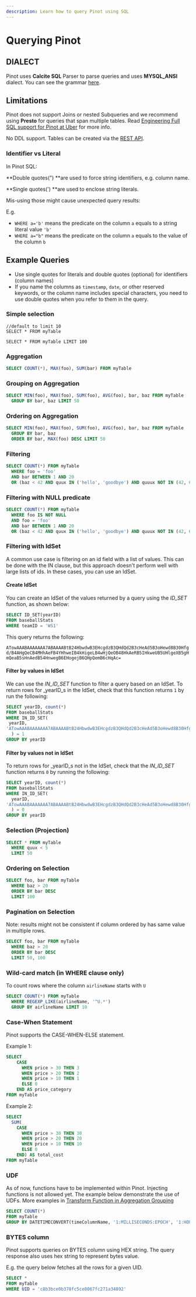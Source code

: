 ```yaml
---
description: Learn how to query Pinot using SQL
---
```


# Querying Pinot

## DIALECT

Pinot uses **Calcite SQL** Parser to parse queries and uses **MYSQL\_ANSI** dialect. You can see the grammar [here](https://calcite.apache.org/docs/reference.html).

## Limitations

Pinot does not support Joins or nested Subqueries and we recommend using **Presto** for queries that span multiple tables. Read [Engineering Full SQL support for Pinot at Uber](https://eng.uber.com/engineering-sql-support-on-apache-pinot/) for more info.

No DDL support. Tables can be created via the [REST API](https://docs.pinot.apache.org/users/api/pinot-rest-admin-interface).

### Identifier vs Literal

In Pinot SQL:

\*\*Double quotes(") \*\*are used to force string identifiers, e.g. column name.

\*\*Single quotes(') \*\*are used to enclose string literals.

Mis-using those might cause unexpected query results:

E.g.

* `WHERE a='b'` means the predicate on the column `a` equals to a string literal value `'b'`
* `WHERE a="b"` means the predicate on the column `a` equals to the value of the column `b`

## Example Queries

* Use single quotes for literals and double quotes (optional) for identifiers (column names)
* If you name the columns as `timestamp`, `date`, or other reserved keywords, or the column name includes special characters, you need to use double quotes when you refer to them in the query.

### **Simple selection**

```
//default to limit 10
SELECT * FROM myTable 

SELECT * FROM myTable LIMIT 100
```

### Aggregation

```sql
SELECT COUNT(*), MAX(foo), SUM(bar) FROM myTable
```

### Grouping on Aggregation

```sql
SELECT MIN(foo), MAX(foo), SUM(foo), AVG(foo), bar, baz FROM myTable
  GROUP BY bar, baz LIMIT 50
```

### Ordering on Aggregation

```sql
SELECT MIN(foo), MAX(foo), SUM(foo), AVG(foo), bar, baz FROM myTable
  GROUP BY bar, baz 
  ORDER BY bar, MAX(foo) DESC LIMIT 50
```

### Filtering

```sql
SELECT COUNT(*) FROM myTable
  WHERE foo = 'foo'
  AND bar BETWEEN 1 AND 20
  OR (baz < 42 AND quux IN ('hello', 'goodbye') AND quuux NOT IN (42, 69))
```

### Filtering with NULL predicate

```sql
SELECT COUNT(*) FROM myTable
  WHERE foo IS NOT NULL
  AND foo = 'foo'
  AND bar BETWEEN 1 AND 20
  OR (baz < 42 AND quux IN ('hello', 'goodbye') AND quuux NOT IN (42, 69))
```

### Filtering with IdSet

A common use case is filtering on an id field with a list of values. This can be done with the IN clause, but this approach doesn't perform well with large lists of ids. In these cases, you can use an IdSet.

#### Create IdSet

You can create an IdSet of the values returned by a query using the _ID\_SET_ function, as shown below:

```sql
SELECT ID_SET(yearID)
FROM baseballStats
WHERE teamID = 'WS1'
```

This query returns the following:

`ATowAAABAAAAAAA7ABAAAABtB24HbwdwB3EHcgdzB3QHdQd2B3cHeAd5B3oHewd8B30Hfgd/B4AHgQeCB4MHhAeFB4YHhweIB4kHigeLB4wHjQeOB48HkAeRB5IHkweUB5UHlgeXB5gHmQeaB5sHnAedB54HnwegB6EHogejB6QHpQemB6cHqAc=`

#### Filter by values in IdSet

We can use the _IN\_ID\_SET_ function to filter a query based on an IdSet. To return rows for _yearID_s in the IdSet, check that this function returns `1` by run the following:

```sql
SELECT yearID, count(*) 
FROM baseballStats 
WHERE IN_ID_SET(
 yearID,   
'ATowAAABAAAAAAA7ABAAAABtB24HbwdwB3EHcgdzB3QHdQd2B3cHeAd5B3oHewd8B30Hfgd/B4AHgQeCB4MHhAeFB4YHhweIB4kHigeLB4wHjQeOB48HkAeRB5IHkweUB5UHlgeXB5gHmQeaB5sHnAedB54HnwegB6EHogejB6QHpQemB6cHqAc='
  ) = 1 
GROUP BY yearID
```

#### Filter by values not in IdSet

To return rows for _yearID_s not in the IdSet, check that the _IN\_ID\_SET_ function returns `0` by running the following:

```sql
SELECT yearID, count(*) 
FROM baseballStats 
WHERE IN_ID_SET(
  yearID,   
'ATowAAABAAAAAAA7ABAAAABtB24HbwdwB3EHcgdzB3QHdQd2B3cHeAd5B3oHewd8B30Hfgd/B4AHgQeCB4MHhAeFB4YHhweIB4kHigeLB4wHjQeOB48HkAeRB5IHkweUB5UHlgeXB5gHmQeaB5sHnAedB54HnwegB6EHogejB6QHpQemB6cHqAc='
  ) = 0 
GROUP BY yearID
```

### Selection (Projection)

```sql
SELECT * FROM myTable
  WHERE quux < 5
  LIMIT 50
```

### Ordering on Selection

```sql
SELECT foo, bar FROM myTable
  WHERE baz > 20
  ORDER BY bar DESC
  LIMIT 100
```

### Pagination on Selection

Note: results might not be consistent if column ordered by has same value in multiple rows.

```sql
SELECT foo, bar FROM myTable
  WHERE baz > 20
  ORDER BY bar DESC
  LIMIT 50, 100
```

### Wild-card match (in WHERE clause only)

To count rows where the column `airlineName` starts with `U`

```sql
SELECT COUNT(*) FROM myTable
  WHERE REGEXP_LIKE(airlineName, '^U.*')
  GROUP BY airlineName LIMIT 10
```

### Case-When Statement

Pinot supports the CASE-WHEN-ELSE statement.

Example 1:

```sql
SELECT
    CASE
      WHEN price > 30 THEN 3
      WHEN price > 20 THEN 2
      WHEN price > 10 THEN 1
      ELSE 0
    END AS price_category
FROM myTable
```

Example 2:

```sql
SELECT
  SUM(
    CASE
      WHEN price > 30 THEN 30
      WHEN price > 20 THEN 20
      WHEN price > 10 THEN 10
      ELSE 0
    END) AS total_cost
FROM myTable
```

### UDF

As of now, functions have to be implemented within Pinot. Injecting functions is not allowed yet. The example below demonstrate the use of UDFs. More examples in [Transform Function in Aggregation Grouping](https://docs.pinot.apache.org/users/user-guide-query/supported-transformations)

```sql
SELECT COUNT(*)
FROM myTable
GROUP BY DATETIMECONVERT(timeColumnName, '1:MILLISECONDS:EPOCH', '1:HOURS:EPOCH', '1:HOURS')
```

### BYTES column

Pinot supports queries on BYTES column using HEX string. The query response also uses hex string to represent bytes value.

E.g. the query below fetches all the rows for a given UID.

```sql
SELECT * 
FROM myTable
WHERE UID = 'c8b3bce0b378fc5ce8067fc271a34892'
```
